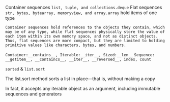 Container sequences
    `list, tuple, and collections.deque`
Flat sequences
    `str, bytes, bytearray, memoryview, and array.array` hold items of one type

`Container sequences hold references to the objects they contain, which may be of any
type, while flat sequences physically store the value of each item within its own memory
space, and not as distinct objects. Thus, flat sequences are more compact, but they are
limited to holding primitive values like characters, bytes, and numbers.`

`Container:__contains__, Iterable:__iter__, Sized:__len__`
`Sequence: __getitem__, __containcs__, __iter__, __reversed__, index, count`

`sorted` & `list.sort`

The list.sort method sorts a list in place—that is, without making a copy

In fact, it accepts any iterable object as an argument, including immutable sequences and generators